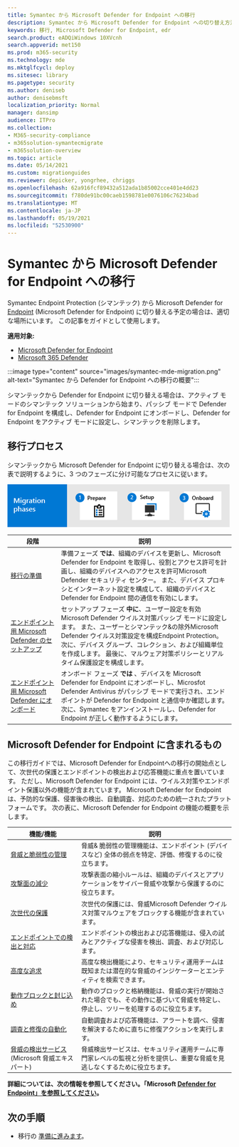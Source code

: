 ```yaml
---
title: Symantec から Microsoft Defender for Endpoint への移行
description: Symantec から Microsoft Defender for Endpoint への切り替え方法の概要を確認する
keywords: 移行, Microsoft Defender for Endpoint, edr
search.product: eADQiWindows 10XVcnh
search.appverid: met150
ms.prod: m365-security
ms.technology: mde
ms.mktglfcycl: deploy
ms.sitesec: library
ms.pagetype: security
ms.author: deniseb
author: denisebmsft
localization_priority: Normal
manager: dansimp
audience: ITPro
ms.collection:
- M365-security-compliance
- m365solution-symantecmigrate
- m365solution-overview
ms.topic: article
ms.date: 05/14/2021
ms.custom: migrationguides
ms.reviewer: depicker, yongrhee, chriggs
ms.openlocfilehash: 62a916fcf89432a512ada1b85002cce401e4dd23
ms.sourcegitcommit: f780de91bc00caeb1598781e0076106c76234bad
ms.translationtype: MT
ms.contentlocale: ja-JP
ms.lasthandoff: 05/19/2021
ms.locfileid: "52530900"
---
```

# <a name="migrate-from-symantec-to-microsoft-defender-for-endpoint"></a>Symantec から Microsoft Defender for Endpoint への移行
Symantec Endpoint Protection (シマンテック) から Microsoft Defender for [Endpoint](microsoft-defender-endpoint.md) (Microsoft Defender for Endpoint) に切り替える予定の場合は、適切な場所にいます。 この記事をガイドとして使用します。

**適用対象:**
- [Microsoft Defender for Endpoint](https://go.microsoft.com/fwlink/p/?linkid=2154037)
- [Microsoft 365 Defender](https://go.microsoft.com/fwlink/?linkid=2118804)

:::image type="content" source="images/symantec-mde-migration.png" alt-text="Symantec から Defender for Endpoint への移行の概要":::

シマンテックから Defender for Endpoint に切り替える場合は、アクティブ モードのシマンテック ソリューションから始まり、パッシブ モードで Defender for Endpoint を構成し、Defender for Endpoint にオンボードし、Defender for Endpoint をアクティブ モードに設定し、シマンテックを削除します。

## <a name="the-migration-process"></a>移行プロセス

シマンテックから Microsoft Defender for Endpoint に切り替える場合は、次の表で説明するように、3 つのフェーズに分け可能なプロセスに従います。

![移行フェーズ - 準備、セットアップ、オンボード](images/phase-diagrams/migration-phases.png)

|段階 |説明 |
|--|--|
|[移行の準備](symantec-to-microsoft-defender-atp-prepare.md) |準備フェーズ **では**、組織のデバイスを更新し、Microsoft Defender for Endpoint を取得し、役割とアクセス許可を計画し、組織のデバイスへのアクセスを許可Microsoft Defender セキュリティ センター。 また、デバイス プロキシとインターネット設定を構成して、組織のデバイスと Defender for Endpoint 間の通信を有効にします。 |
|[エンドポイント用 Microsoft Defender のセットアップ](symantec-to-microsoft-defender-atp-setup.md) |セットアップ フェーズ **中に**、ユーザー設定を有効Microsoft Defender ウイルス対策パッシブ モードに設定します。 また、ユーザーとシマンテック&の除外Microsoft Defender ウイルス対策設定を構成Endpoint Protection。 次に、デバイス グループ、コレクション、および組織単位を作成します。 最後に、マルウェア対策ポリシーとリアルタイム保護設定を構成します。|
|[エンドポイント用 Microsoft Defender にオンボード](symantec-to-microsoft-defender-atp-onboard.md) |オンボード フェーズ **では** 、デバイスを Microsoft Defender for Endpoint にオンボードし、Microsfot Defender Antivirus がパッシブ モードで実行され、エンドポイントが Defender for Endpoint と通信中か確認します。 次に、Symantec をアンインストールし、Defender for Endpoint が正しく動作するようにします。 |

## <a name="whats-included-in-microsoft-defender-for-endpoint"></a>Microsoft Defender for Endpoint に含まれるもの

この移行ガイドでは、Microsoft Defender [](microsoft-defender-antivirus-in-windows-10.md) for Endpoint[](overview-endpoint-detection-response.md)への移行の開始点として、次世代の保護とエンドポイントの検出および応答機能に重点を置いています。 ただし、Microsoft Defender for Endpoint には、ウイルス対策やエンドポイント保護以外の機能が含まれています。 Microsoft Defender for Endpoint は、予防的な保護、侵害後の検出、自動調査、対応のための統一されたプラットフォームです。 次の表に、Microsoft Defender for Endpoint の機能の概要を示します。 

| 機能/機能 | 説明 |
|---|---|
| [脅威と脆弱性の管理](next-gen-threat-and-vuln-mgt.md) | 脅威& 脆弱性の管理機能は、エンドポイント (デバイスなど) 全体の弱点を特定、評価、修復するのに役立ちます。 |
| [攻撃面の減少](overview-attack-surface-reduction.md) | 攻撃表面の縮小ルールは、組織のデバイスとアプリケーションをサイバー脅威や攻撃から保護するのに役立ちます。 |
| [次世代の保護](microsoft-defender-antivirus-in-windows-10.md) | 次世代の保護には、脅威Microsoft Defender ウイルス対策マルウェアをブロックする機能が含まれています。 |
| [エンドポイントでの検出と対応](overview-endpoint-detection-response.md) | エンドポイントの検出および応答機能は、侵入の試みとアクティブな侵害を検出、調査、および対応します。  |
| [高度な追求](advanced-hunting-overview.md) | 高度な検出機能により、セキュリティ運用チームは既知または潜在的な脅威のインジケーターとエンティティを検索できます。 |
| [動作ブロックと封じ込め](behavioral-blocking-containment.md) | 動作のブロックと格納機能は、脅威の実行が開始された場合でも、その動作に基づいて脅威を特定し、停止し、ツリーを処理するのに役立ちます。 |
| [調査と修復の自動化](automated-investigations.md) | 自動調査および応答機能は、アラートを調べ、侵害を解決するために直ちに修復アクションを実行します。 |
| [脅威の検出サービス](microsoft-threat-experts.md)(Microsoft 脅威エキスパート) | 脅威検出サービスは、セキュリティ運用チームに専門家レベルの監視と分析を提供し、重要な脅威を見逃しなくするために役立ちます。 |

**詳細については、次の情報を参照してください。「Microsoft [Defender for Endpoint」を参照してください](microsoft-defender-endpoint.md)。**

## <a name="next-step"></a>次の手順

- 移行の [準備に進みます](symantec-to-microsoft-defender-atp-prepare.md)。
